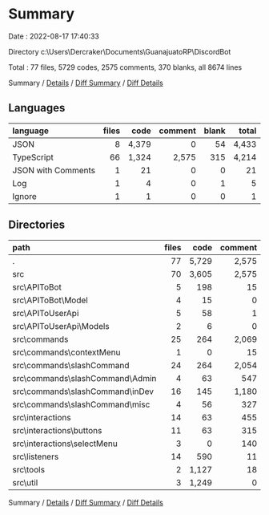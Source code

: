 # Summary

Date : 2022-08-17 17:40:33

Directory c:\\Users\\Dercraker\\Documents\\GuanajuatoRP\\DiscordBot

Total : 77 files,  5729 codes, 2575 comments, 370 blanks, all 8674 lines

Summary / [Details](details.md) / [Diff Summary](diff.md) / [Diff Details](diff-details.md)

## Languages
| language | files | code | comment | blank | total |
| :--- | ---: | ---: | ---: | ---: | ---: |
| JSON | 8 | 4,379 | 0 | 54 | 4,433 |
| TypeScript | 66 | 1,324 | 2,575 | 315 | 4,214 |
| JSON with Comments | 1 | 21 | 0 | 0 | 21 |
| Log | 1 | 4 | 0 | 1 | 5 |
| Ignore | 1 | 1 | 0 | 0 | 1 |

## Directories
| path | files | code | comment | blank | total |
| :--- | ---: | ---: | ---: | ---: | ---: |
| . | 77 | 5,729 | 2,575 | 370 | 8,674 |
| src | 70 | 3,605 | 2,575 | 367 | 6,547 |
| src\\APIToBot | 5 | 198 | 15 | 31 | 244 |
| src\\APIToBot\\Model | 4 | 15 | 0 | 0 | 15 |
| src\\APIToUserApi | 5 | 58 | 1 | 8 | 67 |
| src\\APIToUserApi\\Models | 2 | 6 | 0 | 0 | 6 |
| src\\commands | 25 | 264 | 2,069 | 99 | 2,432 |
| src\\commands\\contextMenu | 1 | 0 | 15 | 3 | 18 |
| src\\commands\\slashCommand | 24 | 264 | 2,054 | 96 | 2,414 |
| src\\commands\\slashCommand\\Admin | 4 | 63 | 547 | 4 | 614 |
| src\\commands\\slashCommand\\inDev | 16 | 145 | 1,180 | 88 | 1,413 |
| src\\commands\\slashCommand\\misc | 4 | 56 | 327 | 4 | 387 |
| src\\interactions | 14 | 63 | 455 | 87 | 605 |
| src\\interactions\\buttons | 11 | 63 | 315 | 66 | 444 |
| src\\interactions\\selectMenu | 3 | 0 | 140 | 21 | 161 |
| src\\listeners | 14 | 590 | 11 | 68 | 669 |
| src\\tools | 2 | 1,127 | 18 | 17 | 1,162 |
| src\\util | 3 | 1,249 | 0 | 52 | 1,301 |

Summary / [Details](details.md) / [Diff Summary](diff.md) / [Diff Details](diff-details.md)